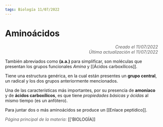 ```yaml
---
tags: Biología 11/07/2022
---
```


# Aminoácidos
<div style="text-align: right; opacity: 0.7; font-style: italic;">Creado el 11/07/2022</div>
<div style="text-align: right; opacity: 0.7; font-style: italic;">Última actualización el 11/07/2022</div>

También abreviados como **(a.a.)** para simplificar, son moléculas que presentan los grupos funcionales *Amina* y [[Ácidos carboxílicos]].

Tiene una estructura genérica, en la cual están presentes un **grupo central**, un radical y los dos grupos anteriormente mencionados.

Una de las características más importantes, por su presencia de **amoníaco** y de **ácidos carboxílicos**, es que tiene *propiedades básicas y ácidas* al mismo tiempo (es un anfótero).

Para juntar dos o más aminoácidos se produce un [[Enlace peptídico]].

<span style="opacity: 0.7; font-style: italic;">Página principal de la materia:</span> [['BIOLOGÍA]]